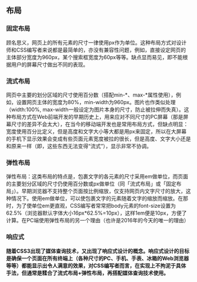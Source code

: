 ## 布局

### 固定布局
顾名思义，网页上的所有元素的尺寸一律使用px作为单位。这种布局方式对设计师和CSS编写者来说都是最简单的，亦没有兼容性问题，例如，直接设定网页的主体部分宽度为960px，某个搜索框宽度为60px等等。缺点显而易见，即不能根据用户的屏幕尺寸做出不同的表现。

### 流式布局
网页中主要的划分区域的尺寸使用百分数（搭配min-*、max-*属性使用），例如，设置网页主体的宽度为80%，min-width为960px。图片也作类似处理（width:100%, max-width一般设定为图片本身的尺寸，防止被拉伸而失真）。这种布局方式在Web前端开发的早期历史上，用来应对不同尺寸的PC屏幕（那是屏幕尺寸的差异不会太大），在当今的移动端开发也是常用布局方式，但缺点明显：宽度使用百分比定义，但是高度和文字大小等大都是用px来固定，所以在大屏幕的手机下显示效果会变成有些页面元素宽度被拉的很长，但是高度、文字大小还是和原来一样（即，这些东西无法变得“流式”），显示非常不协调。

### 弹性布局
弹性布局：这类布局的特点是，包裹文字的各元素的尺寸采用em做单位，而页面的主要划分区域的尺寸仍使用百分数或px做单位（同「流式布局」或「固定布局」）。早期浏览器不支持整个页面按比例缩放，仅支持网页内文字尺寸的放大，这种情况下。使用em做单位，可以使包裹文字的元素随着文字的缩放而缩放。在那时，为了使单位em更直观，CSS编写者常常把body元素的font-size设置为62.5%（浏览器默认字体大小16px*62.5%=10px），这样1em便是10px，方便了计算。在PC端使用弹性布局的另一个理由（也许是2016年的今天的唯一的理由）

### 响应式
**随着CSS3出现了媒体查询技术，又出现了响应式设计的概念。响应式设计的目标是确保一个页面在所有终端上（各种尺寸的PC、手机、手表、冰箱的Web浏览器等等）都能显示出令人满意的效果，对CSS编写者而言，在实现上不拘泥于具体手法，但通常是糅合了流式布局+弹性布局，再搭配媒体查询技术使用。**
